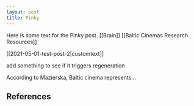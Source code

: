 ```yaml
---
layout: post
title: Pinky
---
```


Here is some text for the Pinky post.
[[Brain]]
[[Baltic Cinemas Research Resources]]

[[2021-05-01-test-post-2|customtext]]

add something to see if it triggers regeneration

According to Mazierska, Baltic cinema represents...

## References
